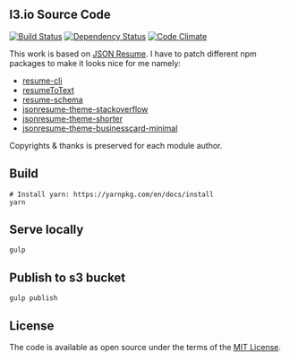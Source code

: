 ## l3.io Source Code

[![Build Status](https://travis-ci.org/laithshadeed/l3.io.svg?branch=master)](https://travis-ci.org/laithshadeed/l3.io)
[![Dependency Status](https://david-dm.org/laithshadeed/l3.io.svg)](https://david-dm.org/laithshadeed/l3.io)
[![Code Climate](https://codeclimate.com/github/laithshadeed/l3.io/badges/gpa.svg)](https://codeclimate.com/github/laithshadeed/l3.io)

This work is based on [JSON Resume](https://jsonresume.org). I have to patch different npm packages to make it looks nice for me namely:
 - [resume-cli](https://github.com/laithshadeed/resume-cli)
 - [resumeToText](https://github.com/laithshadeed/resumeToText)
 - [resume-schema](https://github.com/laithshadeed/resume-schema)
 - [jsonresume-theme-stackoverflow](https://github.com/laithshadeed/jsonresume-theme-stackoverflow)
 - [jsonresume-theme-shorter](https://github.com/laithshadeed/jsonresume-theme-shorter)
 - [jsonresume-theme-businesscard-minimal](https://github.com/laithshadeed/jsonresume-theme-businesscard-minimal)

Copyrights & thanks is preserved for each module author.

## Build

```
# Install yarn: https://yarnpkg.com/en/docs/install
yarn

```

## Serve locally

```
gulp

```

## Publish to s3 bucket

```
gulp publish

```

## License
The code is available as open source under the terms of the [MIT License](http://opensource.org/licenses/MIT).
